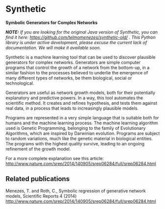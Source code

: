 # Synthetic
**Symbolic Generators for Complex Networks**

_**NOTE:** If you are looking for the original Java version of Synthetic, you can find it here: https://github.com/telmomenezes/synthetic-old/ . This Python library is under active development, please excuse the current lack of documentation. We will make it available soon._

Synthetic is a machine learning tool that can be used to discover plausible generators for complex networks. Generators are simple computer programs that control the growth of a network from the bottom-up, in a similar fashion to the processes believed to underlie the emergence of many different types of networks, be them biological, social or technological.

Generators are useful as network growth models, both for their potentially explanatory and predictive powers. In a way, this tool automates the scientific method. It creates and refines hypothesis, and tests them against real data, in a process that leads to increasingly plausible models.

Programs are represented in a very simple language that is suitable both for humans and the machine learning process. The machine learning algorithm used is Genetic Programming, belonging to the family of Evolutionary Algorithms, which are inspired by Darwinian evolution. Programs are subject to random variations, much like the genetic material in biological entities. The programs with the highest quality survive, leading to an ongoing refinement of the growth model.

For a more complete explanation see this article: http://www.nature.com/srep/2014/140905/srep06284/full/srep06284.html

## Related publications

Menezes, T. and Roth, C., Symbolic regression of generative network models, Scientific Reports 4 (2014) http://www.nature.com/srep/2014/140905/srep06284/full/srep06284.html
